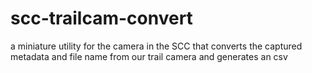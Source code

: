 # scc-trailcam-convert
a miniature utility for the camera in the SCC that converts the captured metadata and file name from our trail camera and generates an csv
